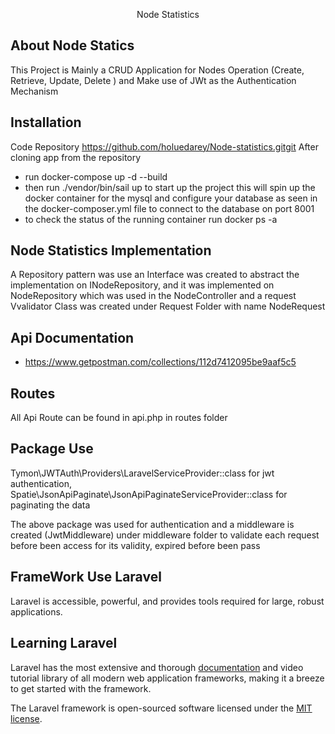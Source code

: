 <p align="center">
Node Statistics
</p>



## About Node Statics
This Project is Mainly a CRUD Application for Nodes Operation (Create, Retrieve, Update, Delete ) and Make use of JWt as the Authentication Mechanism

## Installation

Code Repository https://github.com/holuedarey/Node-statistics.gitgit 
After cloning app from the repository

- run docker-compose up -d --build
- then run ./vendor/bin/sail up to start up the project this will spin up the docker container for the mysql and configure your database as seen in the docker-composer.yml file to connect to the database on port 8001
- to check the status of the running container run docker ps -a

## Node Statistics Implementation
A Repository pattern was use an Interface was created to abstract the implementation on INodeRepository, and it was implemented on NodeRepository which was used in the NodeController and a request Vvalidator Class was created under Request Folder with name NodeRequest

## Api Documentation
- https://www.getpostman.com/collections/112d7412095be9aaf5c5

## Routes
All Api Route can be found in api.php in routes folder


## Package Use
Tymon\JWTAuth\Providers\LaravelServiceProvider::class for jwt authentication,
Spatie\JsonApiPaginate\JsonApiPaginateServiceProvider::class for paginating the data

The above package was used for authentication and a middleware is created (JwtMiddleware) under middleware folder to validate each request before been access for its validity, expired before been pass



## FrameWork Use Laravel
Laravel is accessible, powerful, and provides tools required for large, robust applications.

## Learning Laravel

Laravel has the most extensive and thorough [documentation](https://laravel.com/docs) and video tutorial library of all modern web application frameworks, making it a breeze to get started with the framework.

The Laravel framework is open-sourced software licensed under the [MIT license](https://opensource.org/licenses/MIT).
